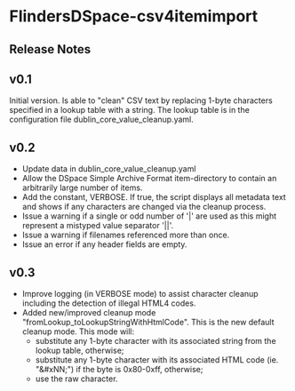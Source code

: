 
FlindersDSpace-csv4itemimport
=============================

Release Notes
-------------

v0.1
----
Initial version. Is able to "clean" CSV text by replacing 1-byte characters
specified in a lookup table with a string. The lookup table is in the
configuration file dublin_core_value_cleanup.yaml.

v0.2
----
- Update data in dublin_core_value_cleanup.yaml
- Allow the DSpace Simple Archive Format item-directory to contain an
  arbitrarily large number of items.
- Add the constant, VERBOSE. If true, the script displays all metadata text
  and shows if any characters are changed via the cleanup process.
- Issue a warning if a single or odd number of '|' are used as this might
  represent a mistyped value separator '||'.
- Issue a warning if filenames referenced more than once.
- Issue an error if any header fields are empty.

v0.3
----
- Improve logging (in VERBOSE mode) to assist character cleanup including
  the detection of illegal HTML4 codes.
- Added new/improved cleanup mode "fromLookup_toLookupStringWithHtmlCode".
  This is the new default cleanup mode. This mode will:
  * substitute any 1-byte character with its associated string from
    the lookup table, otherwise;
  * substitute any 1-byte character with its associated HTML code
    (ie. "&#xNN;") if the byte is 0x80-0xff, otherwise;
  * use the raw character.

